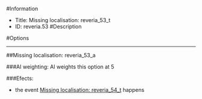 #Information
 - Title: Missing localisation: reveria_53_t
 - ID: reveria.53
#Description

#Options

___
##Missing localisation: reveria_53_a

###AI weighting:
AI weights this option at 5


###Efects:<ul><li>the event [Missing localisation: reveria_54_t](../events/missing_localisation_reveria_54_t.md) happens</li></ul>
